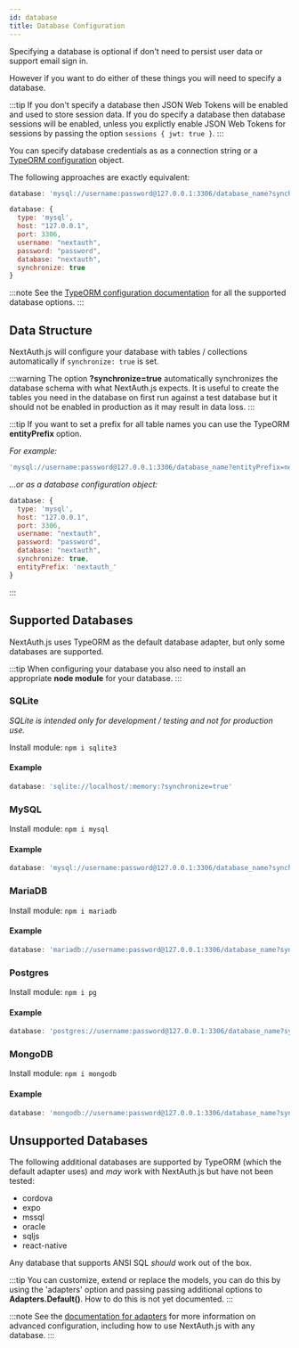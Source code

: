 ```yaml
---
id: database
title: Database Configuration
---
```


Specifying a database is optional if don't need to persist user data or support email sign in.

However if you want to do either of these things you will need to specify a database.

:::tip
If you don't specify a database then JSON Web Tokens will be enabled and used to store session data. If you do specify a database then database sessions will be enabled, unless you explictly enable JSON Web Tokens for sessions by passing the option `sessions { jwt: true }`.
:::

You can specify database credentials as as a connection string or a [TypeORM configuration](https://github.com/typeorm/typeorm/blob/master/docs/using-ormconfig.md) object.

The following approaches are exactly equivalent:

```js
database: 'mysql://username:password@127.0.0.1:3306/database_name?synchronize=true'
```

```js
database: {
  type: 'mysql',
  host: "127.0.0.1",
  port: 3306,
  username: "nextauth",
  password: "password",
  database: "nextauth",
  synchronize: true
}
```

:::note
See the [TypeORM configuration documentation](https://github.com/typeorm/typeorm/blob/master/docs/using-ormconfig.md) for all the supported database options.
:::

## Data Structure

NextAuth.js will configure your database with tables / collections automatically if `synchronize: true` is set.

:::warning
The option **?synchronize=true** automatically synchronizes the database schema with what NextAuth.js expects. It is useful to create the tables you need in the database on first run against a test database but it should not be enabled in production as it may result in data loss.
:::

:::tip
If you want to set a prefix for all table names you can use the TypeORM **entityPrefix** option.

*For example:*

```js
'mysql://username:password@127.0.0.1:3306/database_name?entityPrefix=nextauth_'
```

*…or as a database configuration object:*

```js
database: {
  type: 'mysql',
  host: "127.0.0.1",
  port: 3306,
  username: "nextauth",
  password: "password",
  database: "nextauth",
  synchronize: true,
  entityPrefix: 'nextauth_'
}
```

:::

## Supported Databases

NextAuth.js uses TypeORM as the default database adapter, but only some databases are supported.

:::tip
When configuring your database you also need to install an appropriate **node module** for your database.
:::

### SQLite

*SQLite is intended only for development / testing and not for production use.*

Install module:
`npm i sqlite3`

#### Example

```js
database: 'sqlite://localhost/:memory:?synchronize=true'
```

### MySQL

Install module:
`npm i mysql`

#### Example

```js
database: 'mysql://username:password@127.0.0.1:3306/database_name?synchronize=true'
```

### MariaDB

Install module:
`npm i mariadb`

#### Example

```js
database: 'mariadb://username:password@127.0.0.1:3306/database_name?synchronize=true'
```

### Postgres

Install module:
`npm i pg`

#### Example

```js
database: 'postgres://username:password@127.0.0.1:3306/database_name?synchronize=true'
```

### MongoDB

Install module:
`npm i mongodb`

#### Example

```js
database: 'mongodb://username:password@127.0.0.1:3306/database_name?synchronize=true'
```


## Unsupported Databases

The following additional databases are supported by TypeORM (which the default adapter uses) and *may* work with NextAuth.js but have not been tested:

* cordova
* expo
* mssql
* oracle
* sqljs
* react-native

Any database that supports ANSI SQL *should* work out of the box.

:::tip
You can customize, extend or replace the models, you can do this by using the 'adapters' option and passing passing additional options to **Adapters.Default()**. How to do this is not yet documented.
:::

:::note
See the [documentation for adapters](/options/adapter) for more information on advanced configuration, including how to use NextAuth.js with any database.
:::

